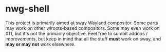# nwg-shell

This project is primarily aimed at [sway](https://github.com/swaywm/sway) Wayland compositor. Some parts may work on other wlroots-based compositors. 
Some may even work on X11, but it's not the primarily objective. Feel free to sumbit addons / improvements, but keep in mind that all the stuff **must**
work on sway, and **may or may not** work elsewhere.
